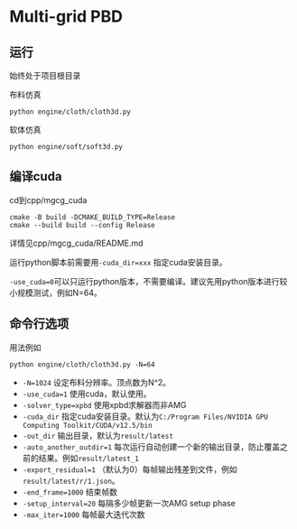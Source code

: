 # Multi-grid PBD

## 运行
始终处于项目根目录

布料仿真
```
python engine/cloth/cloth3d.py
```

软体仿真
```
python engine/soft/soft3d.py
```

## 编译cuda
cd到cpp/mgcg_cuda
```
cmake -B build -DCMAKE_BUILD_TYPE=Release
cmake --build build --config Release
```
详情见cpp/mgcg_cuda/README.md

运行python脚本前需要用`-cuda_dir=xxx` 指定cuda安装目录。

`-use_cuda=0`可以只运行python版本，不需要编译。建议先用python版本进行较小规模测试，例如N=64。


## 命令行选项
用法例如
```
python engine/cloth/cloth3d.py -N=64
```

- `-N=1024` 设定布料分辨率。顶点数为N^2。
- `-use_cuda=1` 使用cuda，默认使用。
- `-solver_type=xpbd` 使用xpbd求解器而非AMG
- `-cuda_dir` 指定cuda安装目录。默认为`C:/Program Files/NVIDIA GPU Computing Toolkit/CUDA/v12.5/bin`
- `-out_dir` 输出目录，默认为`result/latest`
- `-auto_another_outdir=1` 每次运行自动创建一个新的输出目录，防止覆盖之前的结果。例如`result/latest_1`
- `-export_residual=1` （默认为0）每帧输出残差到文件，例如`result/latest/r/1.json`。
- `-end_frame=1000` 结束帧数
- `-setup_interval=20` 每隔多少帧更新一次AMG setup phase
- `-max_iter=1000` 每帧最大迭代次数